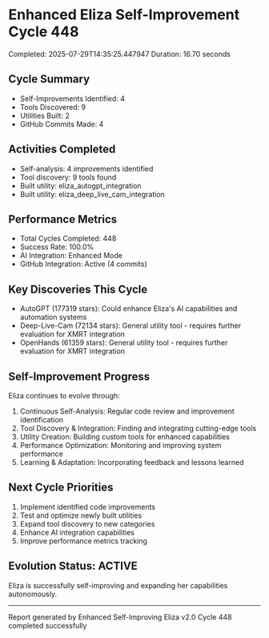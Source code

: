 # Enhanced Eliza Self-Improvement Cycle 448
Completed: 2025-07-29T14:35:25.447947
Duration: 16.70 seconds

## Cycle Summary
- Self-Improvements Identified: 4
- Tools Discovered: 9
- Utilities Built: 2
- GitHub Commits Made: 4

## Activities Completed
- Self-analysis: 4 improvements identified
- Tool discovery: 9 tools found
- Built utility: eliza_autogpt_integration
- Built utility: eliza_deep_live_cam_integration

## Performance Metrics
- Total Cycles Completed: 448
- Success Rate: 100.0%
- AI Integration: Enhanced Mode
- GitHub Integration: Active (4 commits)

## Key Discoveries This Cycle
- AutoGPT (177319 stars): Could enhance Eliza's AI capabilities and automation systems
- Deep-Live-Cam (72134 stars): General utility tool - requires further evaluation for XMRT integration
- OpenHands (61359 stars): General utility tool - requires further evaluation for XMRT integration

## Self-Improvement Progress
Eliza continues to evolve through:
1. Continuous Self-Analysis: Regular code review and improvement identification
2. Tool Discovery & Integration: Finding and integrating cutting-edge tools
3. Utility Creation: Building custom tools for enhanced capabilities
4. Performance Optimization: Monitoring and improving system performance
5. Learning & Adaptation: Incorporating feedback and lessons learned

## Next Cycle Priorities
1. Implement identified code improvements
2. Test and optimize newly built utilities
3. Expand tool discovery to new categories
4. Enhance AI integration capabilities
5. Improve performance metrics tracking

## Evolution Status: ACTIVE
Eliza is successfully self-improving and expanding her capabilities autonomously.

---
Report generated by Enhanced Self-Improving Eliza v2.0
Cycle 448 completed successfully
